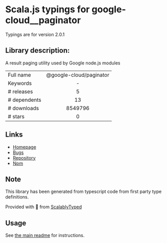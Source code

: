 
# Scala.js typings for google-cloud__paginator

Typings are for version 2.0.1

## Library description:
A result paging utility used by Google node.js modules

|                    |                 |
| ------------------ | :-------------: |
| Full name          | @google-cloud/paginator |
| Keywords           | - |
| # releases         | 5 |
| # dependents       | 13 |
| # downloads        | 8549796 |
| # stars            | 0 |

## Links
- [Homepage](https://github.com/googleapis/nodejs-paginator#readme)
- [Bugs](https://github.com/googleapis/nodejs-paginator/issues)
- [Repository](https://github.com/googleapis/nodejs-paginator)
- [Npm](https://www.npmjs.com/package/%40google-cloud%2Fpaginator)
    


## Note
This library has been generated from typescript code from first party type definitions.

Provided with :purple_heart: from [ScalablyTyped](https://github.com/oyvindberg/ScalablyTyped)

## Usage
See [the main readme](../../readme.md) for instructions.


